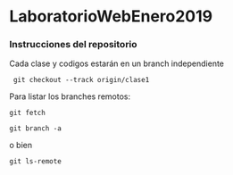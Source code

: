 # LaboratorioWebEnero2019

### Instrucciones del repositorio

Cada clase y codigos estarán en un branch independiente 

` git checkout --track origin/clase1`

Para listar los branches remotos:

```
git fetch

git branch -a 

```

o bien 

`git ls-remote `

